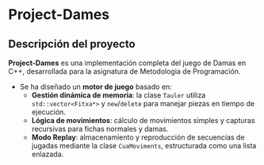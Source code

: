 # Project-Dames

## Descripción del proyecto

**Project-Dames** es una implementación completa del juego de Damas en C++, desarrollada para la asignatura de Metodologia de Programación.

- Se ha diseñado un **motor de juego** basado en:
  - **Gestión dinámica de memoria**: la clase `Tauler` utiliza `std::vector<Fitxa*>` y `new`/`delete` para manejar piezas en tiempo de ejecución.
  - **Lógica de movimientos**: cálculo de movimientos simples y capturas recursivas para fichas normales y damas.
  - **Modo Replay**: almacenamiento y reproducción de secuencias de jugadas mediante la clase `CuaMoviments`, estructurada como una lista enlazada.



